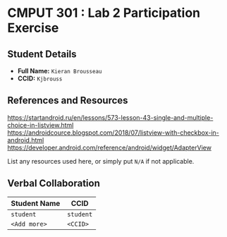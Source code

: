 # CMPUT 301 : Lab 2 Participation Exercise

## Student Details

- **Full Name:** `Kieran Brousseau`
- **CCID:** `Kjbrouss`

## References and Resources

https://startandroid.ru/en/lessons/573-lesson-43-single-and-multiple-choice-in-listview.html
https://androidcource.blogspot.com/2018/07/listview-with-checkbox-in-android.html
https://developer.android.com/reference/android/widget/AdapterView

List any resources used here, or simply put `N/A` if not applicable.

## Verbal Collaboration

| Student Name | CCID      |
| ------------ | --------- |
| `student`    | `student` |
| `<Add more>` | `<CCID>`  |
